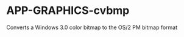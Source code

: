 APP-GRAPHICS-cvbmp
==================

Converts a Windows 3.0 color bitmap to the OS/2 PM bitmap format
